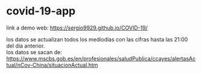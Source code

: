 # covid-19-app
link a demo web: https://sergio9929.github.io/COVID-19/

los datos se actualizan todos los mediodías con las cifras hasta las 21:00 del día anterior.  
los datos se sacan de: https://www.mscbs.gob.es/en/profesionales/saludPublica/ccayes/alertasActual/nCov-China/situacionActual.htm
